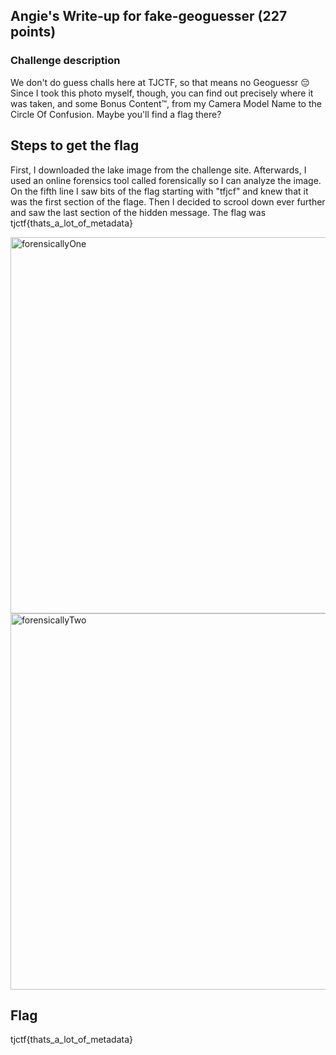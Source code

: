 <h2>Angie's Write-up for fake-geoguesser (227 points)</h2>

<h3>Challenge description</h3>

<p>We don't do guess challs here at TJCTF, so that means no Geoguessr 😔 Since I took this photo myself, 
though, you can find out precisely where it was taken, and some Bonus Content™, from my Camera Model Name 
to the Circle Of Confusion. Maybe you'll find a flag there?</p>

<h2>Steps to get the flag</h2>

<p>First, I downloaded the lake image from the challenge site. Afterwards, I used an online forensics tool called forensically so I can analyze the image. On the fifth line I saw bits of the flag starting with "tfjcf" and knew that it was the first section of the flage. Then I decided to scrool down ever further and saw the last section of the hidden message. The flag was tjctf{thats_a_lot_of_metadata}</p>

<img width="602" alt="forensicallyOne" src="#">
<img width="602" alt="forensicallyTwo" src="#">

<h2>Flag</h2>
<p>tjctf{thats_a_lot_of_metadata}</p>
